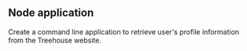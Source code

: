 ## Node application

Create a command line application to retrieve user's profile information from the Treehouse website.
